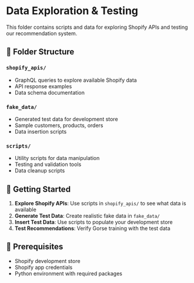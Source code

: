 # Data Exploration & Testing

This folder contains scripts and data for exploring Shopify APIs and testing our recommendation system.

## 📁 Folder Structure

### `shopify_apis/`
- GraphQL queries to explore available Shopify data
- API response examples
- Data schema documentation

### `fake_data/`
- Generated test data for development store
- Sample customers, products, orders
- Data insertion scripts

### `scripts/`
- Utility scripts for data manipulation
- Testing and validation tools
- Data cleanup scripts

## 🚀 Getting Started

1. **Explore Shopify APIs**: Use scripts in `shopify_apis/` to see what data is available
2. **Generate Test Data**: Create realistic fake data in `fake_data/`
3. **Insert Test Data**: Use scripts to populate your development store
4. **Test Recommendations**: Verify Gorse training with the test data

## 🔧 Prerequisites

- Shopify development store
- Shopify app credentials
- Python environment with required packages
